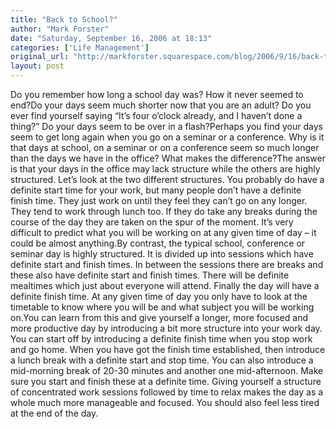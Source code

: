 ```yaml
---
title: "Back to School?"
author: "Mark Forster"
date: "Saturday, September 16, 2006 at 18:13"
categories: ['Life Management']
original_url: "http://markforster.squarespace.com/blog/2006/9/16/back-to-school.html"
layout: post
---
```


Do you remember how long a school day was? How it never seemed to end?Do your days seem much shorter now that you are an adult? Do you ever find yourself saying “It’s four o’clock already, and I haven’t done a thing?” Do your days seem to be over in a flash?Perhaps you find your days seem to get long again when you go on a seminar or a conference. Why is it that days at school, on a seminar or on a conference seem so much longer than the days we have in the office? What makes the difference?The answer is that your days in the office may lack structure while the others are highly structured. Let’s look at the two different structures. You probably do have a definite start time for your work, but many people don’t have a definite finish time. They just work on until they feel they can’t go on any longer. They tend to work through lunch too. If they do take any breaks during the course of the day they are taken on the spur of the moment. It’s very difficult to predict what you will be working on at any given time of day – it could be almost anything.By contrast, the typical school, conference or seminar day is highly structured. It is divided up into sessions which have definite start and finish times. In between the sessions there are breaks and these also have definite start and finish times. There will be definite mealtimes which just about everyone will attend. Finally the day will have a definite finish time. At any given time of day you only have to look at the timetable to know where you will be and what subject you will be working on.You can learn from this and give yourself a longer, more focused and more productive day by introducing a bit more structure into your work day. You can start off by introducing a definite finish time when you stop work and go home. When you have got the finish time established, then introduce a lunch break with a definite start and stop time. You can also introduce a mid-morning break of 20-30 minutes and another one mid-afternoon. Make sure you start and finish these at a definite time. Giving yourself a structure of concentrated work sessions followed by time to relax makes the day as a whole much more manageable and focused. You should also feel less tired at the end of the day.
